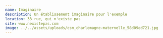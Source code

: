 ```yaml
---
name: Imaginaire
description: Un établissement imaginaire pour l'exemple
location: 33 rue, qui n'existe pas
site: www.nexistepas.com
image: ../../assets/uploads/csm_charlemagne-maternelle_58d09ed721.jpg
---
```

